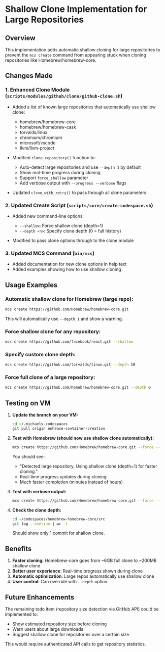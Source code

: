 # Shallow Clone Implementation for Large Repositories

## Overview

This implementation adds automatic shallow cloning for large repositories to prevent the `mcs create` command from appearing stuck when cloning repositories like Homebrew/homebrew-core.

## Changes Made

### 1. Enhanced Clone Module (`scripts/modules/github/clone/github-clone.sh`)

- Added a list of known large repositories that automatically use shallow clone:
  - homebrew/homebrew-core
  - homebrew/homebrew-cask
  - torvalds/linux
  - chromium/chromium
  - microsoft/vscode
  - llvm/llvm-project

- Modified `clone_repository()` function to:
  - Auto-detect large repositories and use `--depth 1` by default
  - Show real-time progress during cloning
  - Support `force_shallow` parameter
  - Add verbose output with `--progress --verbose` flags

- Updated `clone_with_retry()` to pass through all clone parameters

### 2. Updated Create Script (`scripts/core/create-codespace.sh`)

- Added new command-line options:
  - `--shallow`: Force shallow clone (depth=1)
  - `--depth <n>`: Specify clone depth (0 = full history)

- Modified to pass clone options through to the clone module

### 3. Updated MCS Command (`bin/mcs`)

- Added documentation for new clone options in help text
- Added examples showing how to use shallow cloning

## Usage Examples

### Automatic shallow clone for Homebrew (large repo):
```bash
mcs create https://github.com/Homebrew/homebrew-core.git
```
This will automatically use `--depth 1` and show a warning.

### Force shallow clone for any repository:
```bash
mcs create https://github.com/facebook/react.git --shallow
```

### Specify custom clone depth:
```bash
mcs create https://github.com/torvalds/linux.git --depth 10
```

### Force full clone of a large repository:
```bash
mcs create https://github.com/homebrew/homebrew-core.git --depth 0
```

## Testing on VM

1. **Update the branch on your VM:**
   ```bash
   cd ~/.michaels-codespaces
   git pull origin enhance-container-creation
   ```

2. **Test with Homebrew (should now use shallow clone automatically):**
   ```bash
   mcs create https://github.com/Homebrew/homebrew-core.git --force --debug
   ```
   
   You should see:
   - "Detected large repository. Using shallow clone (depth=1) for faster cloning."
   - Real-time progress updates during cloning
   - Much faster completion (minutes instead of hours)

3. **Test with verbose output:**
   ```bash
   mcs create https://github.com/Homebrew/homebrew-core.git --force --verbose
   ```

4. **Check the clone depth:**
   ```bash
   cd ~/codespaces/homebrew-homebrew-core/src
   git log --oneline | wc -l
   ```
   Should show only 1 commit for shallow clone.

## Benefits

1. **Faster cloning**: Homebrew-core goes from ~6GB full clone to ~200MB shallow clone
2. **Better user experience**: Real-time progress shown during clone
3. **Automatic optimization**: Large repos automatically use shallow clone
4. **User control**: Can override with `--depth` option

## Future Enhancements

The remaining todo item (repository size detection via GitHub API) could be implemented to:
- Show estimated repository size before cloning
- Warn users about large downloads
- Suggest shallow clone for repositories over a certain size

This would require authenticated API calls to get repository statistics.